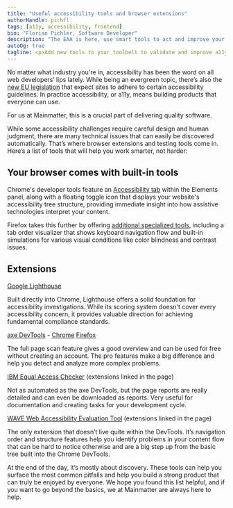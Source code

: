 ```yaml
---
title: "Useful accessibility tools and browser extensions"
authorHandle: pichfl
tags: [a11y, accessibility, frontend]
bio: "Florian Pichler, Software Developer"
description: "The EAA is here, use smart tools to act and improve your web applications."
autoOg: true
tagline: <p>Add new tools to your toolbelt to validate and improve a11y in your your web application.</p>
---
```


No matter what industry you're in, accessibility has been the word on all web developers’ lips lately. While being an evergreen topic, there’s also the [new EU legislation](https://commission.europa.eu/strategy-and-policy/policies/justice-and-fundamental-rights/disability/union-equality-strategy-rights-persons-disabilities-2021-2030/european-accessibility-act_en) that expect sites to adhere to certain accessibility guidelines. In practice accessibility, or a11y, means building products that everyone can use.

For us at Mainmatter, this is a crucial part of delivering quality software.

While some accessibility challenges require careful design and human judgment, there are many technical issues that can easily be discovered automatically. That’s where browser extensions and testing tools come in. Here’s a list of tools that will help you work smarter, not harder:

## Your browser comes with built-in tools

Chrome's developer tools feature an [Accessibility tab](https://developer.chrome.com/docs/devtools/accessibility/reference#tab) within the Elements panel, along with a floating toggle icon that displays your website's accessibility tree structure, providing immediate insight into how assistive technologies interpret your content.

Firefox takes this further by offering [additional specialized tools](https://firefox-source-docs.mozilla.org/devtools-user/accessibility_inspector/), including a tab order visualizer that shows keyboard navigation flow and built-in simulations for various visual conditions like color blindness and contrast issues.

## Extensions

[Google Lighthouse](https://developer.chrome.com/docs/lighthouse?hl=de)

Built directly into Chrome, Lighthouse offers a solid foundation for accessibility investigations. While its scoring system doesn't cover every accessibility concern, it provides valuable direction for achieving fundamental compliance standards.

[axe DevTools](https://www.deque.com/axe/devtools/web-accessibility) - [Chrome](https://chromewebstore.google.com/detail/axe-devtools-web-accessib/lhdoppojpmngadmnindnejefpokejbdd) [Firefox](https://addons.mozilla.org/de/firefox/addon/axe-devtools/)

The full page scan feature gives a good overview and can be used for free without creating an account. The pro features make a big difference and help you detect and analyze more complex problems.

[IBM Equal Access Checker](https://www.ibm.com/able/toolkit/tools/#develop) (extensions linked in the page)

Not as automated as the axe DevTools, but the page reports are really detailed and can even be downloaded as reports. Very useful for documentation and creating tasks for your development cycle.

[WAVE Web Accessibility Evaluation Tool](https://wave.webaim.org) (extensions linked in the page)

The only extension that doesn’t live quite within the DevTools. It’s navigation order and structure features help you identify problems in your content flow that can be hard to notice otherwise and are a big step up from the basic tree built into the Chrome DevTools.

At the end of the day, it’s mostly about discovery. These tools can help you surface the most common pitfalls and help you build a strong product that can truly be enjoyed by everyone. We hope you found this list helpful, and if you want to go beyond the basics, we at Mainmatter are always here to help.
